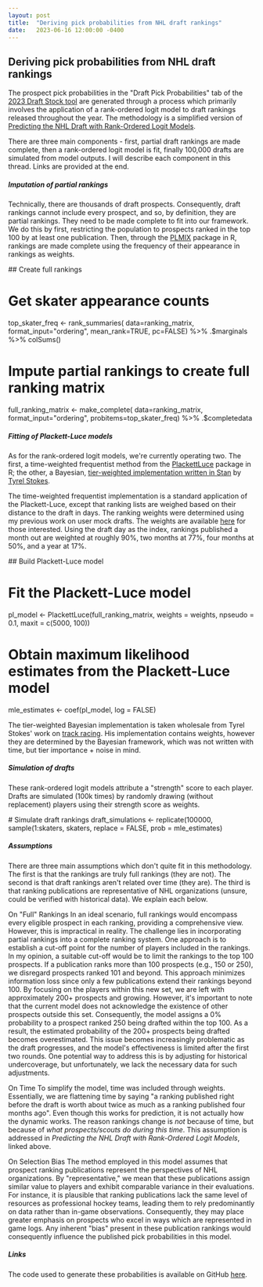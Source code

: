 ```yaml
---
layout: post
title:  "Deriving pick probabilities from NHL draft rankings"
date:   2023-06-16 12:00:00 -0400
---
```

<h2>Deriving pick probabilities from NHL draft rankings</h2>
<p>
The prospect pick probabilities in the "Draft Pick Probabilities" tab of the <a href="https://piyer97.shinyapps.io/NHLDraft2023/">2023 Draft Stock tool</a> are generated through a process which primarily involves the application of a rank-ordered logit model to draft rankings released throughout the year. The methodology is a simplified version of <a href="https://ecp.ep.liu.se/index.php/linhac/article/view/480">Predicting the NHL Draft with Rank-Ordered Logit Models</a>.
</p>
<p>
There are three main components - first, partial draft rankings are made complete, then a rank-ordered logit model is fit, finally 100,000 drafts are simulated from model outputs. I will describe each component in this thread. Links are provided at the end.
</p>
<p>
<h5>Imputation of partial rankings</h5>
Technically, there are thousands of draft prospects. Consequently, draft rankings cannot include every prospect, and so, by definition, they are partial rankings. They need to be made complete to fit into our framework. We do this by first, restricting the population to prospects ranked in the top 100 by at least one publication. Then, through the <a href="https://cran.r-project.org/web/packages/PLMIX/PLMIX.pdf">PLMIX</a> package in R, rankings are made complete using the frequency of their appearance in rankings as weights.
</p>
<p>
## Create full rankings

# Get skater appearance counts
top_skater_freq <- 
  rank_summaries(
    data=ranking_matrix, 
    format_input="ordering", 
    mean_rank=TRUE,
    pc=FALSE) %>%
  .$marginals %>%
  colSums()

# Impute partial rankings to create full ranking matrix
full_ranking_matrix <- 
  make_complete(
    data=ranking_matrix, 
    format_input="ordering", 
    probitems=top_skater_freq) %>%
  .$completedata
</p>
<p>
<h5>Fitting of Plackett-Luce models</h5>
As for the rank-ordered logit models, we're currently operating two. The first, a time-weighted frequentist method from the <a href="https://cran.r-project.org/web/packages/PlackettLuce/PlackettLuce.pdf">PlackettLuce</a> package in R; the other, a Bayesian, <a href="https://github.com/tyrelstokes/Monaco_ranking/blob/main/plackett_luce_opt.stan">tier-weighted implementation written in Stan</a> by <a href="https://twitter.com/TyrelStokes">Tyrel Stokes</a>.
</p>
<p>
The time-weighted frequentist implementation is a standard application of the Plackett-Luce, except that ranking lists are weighed based on their distance to the draft in days. The ranking weights were determined using my previous work on user mock drafts. The weights are available <a href="https://github.com/spazznolo/draft-rankings/blob/main/data/weights_for_pl.csv">here</a> for those interested. Using the draft day as the index, rankings published a month out are weighted at roughly 90%, two months at 77%, four months at 50%, and a year at 17%. 
</p>
<p>
## Build Plackett-Luce model

# Fit the Plackett-Luce model
pl_model <- PlackettLuce(full_ranking_matrix, weights = weights, npseudo = 0.1, maxit = c(5000, 100))

# Obtain maximum likelihood estimates from the Plackett-Luce model
mle_estimates <- coef(pl_model, log = FALSE)
</p>
<p>
The tier-weighted Bayesian implementation is taken wholesale from Tyrel Stokes' work on <a href="https://github.com/tyrelstokes/Monaco_ranking">track racing</a>. His implementation contains weights, however they are determined by the Bayesian framework, which was not written with time, but tier importance + noise in mind.
</p>
<p>
<h5>Simulation of drafts</h5>
These rank-ordered logit models attribute a "strength" score to each player. Drafts are simulated (100k times) by randomly drawing (without replacement) players using their strength score as weights.
</p>
<p>
# Simulate draft rankings
draft_simulations <- replicate(100000, sample(1:skaters, skaters, replace = FALSE, prob = mle_estimates)
</p>
<p>
<h5>Assumptions</h5>
There are three main assumptions which don't quite fit in this methodology. The first is that the rankings are truly full rankings (they are not). The second is that draft rankings aren't related over time (they are). The third is that ranking publications are representative of NHL organizations (unsure, could be verified with historical data). We explain each below.
</p>
<p>
On "Full" Rankings
In an ideal scenario, full rankings would encompass every eligible prospect in each ranking, providing a comprehensive view. However, this is impractical in reality. The challenge lies in incorporating partial rankings into a complete ranking system. One approach is to establish a cut-off point for the number of players included in the rankings. In my opinion, a suitable cut-off would be to limit the rankings to the top 100 prospects. If a publication ranks more than 100 prospects (e.g., 150 or 250), we disregard prospects ranked 101 and beyond. This approach minimizes information loss since only a few publications extend their rankings beyond 100. By focusing on the players within this new set, we are left with approximately 200+ prospects and growing. However, it's important to note that the current model does not acknowledge the existence of other prospects outside this set. Consequently, the model assigns a 0% probability to a prospect ranked 250 being drafted within the top 100. As a result, the estimated probability of the 200+ prospects being drafted becomes overestimated. This issue becomes increasingly problematic as the draft progresses, and the model's effectiveness is limited after the first two rounds. One potential way to address this is by adjusting for historical undercoverage, but unfortunately, we lack the necessary data for such adjustments.
</p>
<p>
On Time
To simplify the model, time was included through weights. Essentially, we are flattening time by saying "a ranking published right before the draft is worth about twice as much as a ranking published four months ago". Even though this works for prediction, it is not actually how the dynamic works. The reason rankings change is <em>not</em> because of time, but because of <em>what prospects/scouts do during this time</em>. This assumption is addressed in <em>Predicting the NHL Draft with Rank-Ordered Logit Models</em>, linked above.
</p>
<p>
On Selection Bias
The method employed in this model assumes that prospect ranking publications represent the perspectives of NHL organizations. By "representative," we mean that these publications assign similar value to players and exhibit comparable variance in their evaluations. For instance, it is plausible that ranking publications lack the same level of resources as professional hockey teams, leading them to rely predominantly on data rather than in-game observations. Consequently, they may place greater emphasis on prospects who excel in ways which are represented in game logs. Any inherent "bias" present in these publication rankings would consequently influence the published pick probabilities in this model.
</p>
<p>
<h5>Links</h5>
The code used to generate these probabilities is available on GitHub <a href="https://github.com/spazznolo/draft-rankings">here</a>.
</p>